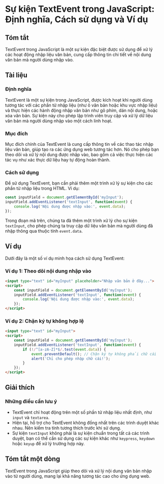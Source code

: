 <!--
Meta Description: # Sự kiện TextEvent trong JavaScript: Định nghĩa, Cách sử dụng và Ví dụ ## Tóm tắt TextEvent trong JavaScript là một sự kiện đặc biệt được sử dụng để ...
Meta Keywords: nhập, các, liệu, văn, bản
-->

# Sự kiện TextEvent trong JavaScript: Định nghĩa, Cách sử dụng và Ví dụ

## Tóm tắt
TextEvent trong JavaScript là một sự kiện đặc biệt được sử dụng để xử lý các hoạt động nhập liệu văn bản, cung cấp thông tin chi tiết về nội dung văn bản mà người dùng nhập vào.

## Tài liệu
### Định nghĩa
TextEvent là một sự kiện trong JavaScript, được kích hoạt khi người dùng tương tác với các phần tử nhập liệu (như ô văn bản hoặc khu vực nhập liệu) và thực hiện các hành động nhập văn bản như gõ phím, dán nội dung, hoặc xóa văn bản. Sự kiện này cho phép lập trình viên truy cập và xử lý dữ liệu văn bản mà người dùng nhập vào một cách linh hoạt.

### Mục đích
Mục đích chính của TextEvent là cung cấp thông tin về các thao tác nhập liệu văn bản, giúp tạo ra các ứng dụng web tương tác hơn. Nó cho phép bạn theo dõi và xử lý nội dung được nhập vào, bao gồm cả việc thực hiện các tác vụ như xác thực dữ liệu hay tự động hoàn thành.

### Cách sử dụng
Để sử dụng TextEvent, bạn cần phải thêm một trình xử lý sự kiện cho các phần tử nhập liệu trong HTML. Ví dụ:

```javascript
const inputField = document.getElementById('myInput');
inputField.addEventListener('textInput', function(event) {
    console.log('Nội dung được nhập vào:', event.data);
});
```

Trong đoạn mã trên, chúng ta đã thêm một trình xử lý cho sự kiện `textInput`, cho phép chúng ta truy cập dữ liệu văn bản mà người dùng đã nhập thông qua thuộc tính `event.data`.

## Ví dụ
Dưới đây là một số ví dụ minh họa cách sử dụng TextEvent:

### Ví dụ 1: Theo dõi nội dung nhập vào
```html
<input type="text" id="myInput" placeholder="Nhập văn bản ở đây...">
<script>
    const inputField = document.getElementById('myInput');
    inputField.addEventListener('textInput', function(event) {
        console.log('Nội dung được nhập vào:', event.data);
    });
</script>
```

### Ví dụ 2: Chặn ký tự không hợp lệ
```html
<input type="text" id="myInput">
<script>
    const inputField = document.getElementById('myInput');
    inputField.addEventListener('textInput', function(event) {
        if (!/^[a-zA-Z]*$/.test(event.data)) {
            event.preventDefault(); // Chặn ký tự không phải chữ cái
            alert('Chỉ cho phép nhập chữ cái!');
        }
    });
</script>
```

## Giải thích
### Những điều cần lưu ý
- TextEvent chỉ hoạt động trên một số phần tử nhập liệu nhất định, như `input` và `textarea`. 
- Hiện tại, hỗ trợ cho TextEvent không đồng nhất trên các trình duyệt khác nhau. Nên kiểm tra tính tương thích trước khi sử dụng.
- Sự kiện `textInput` không phải là sự kiện chuẩn trong tất cả các trình duyệt, bạn có thể cần sử dụng các sự kiện khác như `keypress`, `keydown` hoặc `keyup` để xử lý trường hợp này.

## Tóm tắt một dòng
TextEvent trong JavaScript giúp theo dõi và xử lý nội dung văn bản nhập vào từ người dùng, mang lại khả năng tương tác cao cho ứng dụng web.